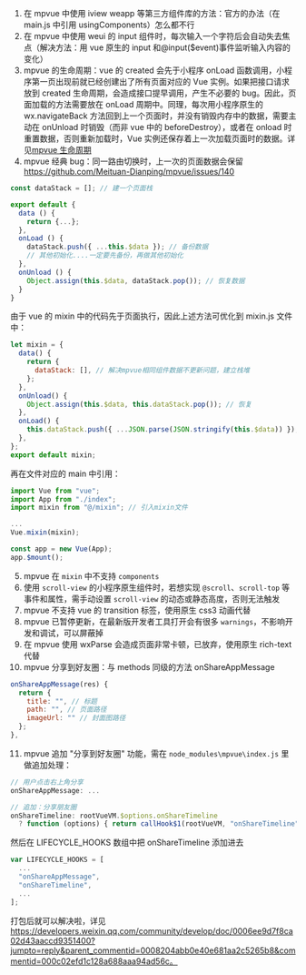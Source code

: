 1. 在 mpvue 中使用 iview weapp 等第三方组件库的方法：官方的办法（在 main.js 中引用 usingComponents）怎么都不行
2. 在 mpvue 中使用 weui 的 input 组件时，每次输入一个字符后会自动失去焦点（解决方法：用 vue 原生的 input 和@input(\$event)事件监听输入内容的变化）
3. mpvue 的生命周期：vue 的 created 会先于小程序 onLoad 函数调用，小程序第一页出现前就已经创建出了所有页面对应的 Vue 实例。如果把接口请求放到 created 生命周期，会造成接口提早调用，产生不必要的 bug。因此，页面加载的方法需要放在 onLoad 周期中。同理，每次用小程序原生的 wx.navigateBack 方法回到上一个页面时，并没有销毁内存中的数据，需要主动在 onUnload 时销毁（而非 vue 中的 beforeDestroy），或者在 onload 时重置数据，否则重新加载时，Vue 实例还保存着上一次加载页面时的数据。详见[mpvue 生命周期](http://mpvue.com/mpvue/#实例生命周期)
4. mpvue 经典 bug：同一路由切换时，上一次的页面数据会保留 https://github.com/Meituan-Dianping/mpvue/issues/140

```js
const dataStack = []; // 建一个页面栈

export default {
  data () {
    return {...};
  },
  onLoad () {
    dataStack.push({ ...this.$data }); // 备份数据
    // 其他初始化....一定要先备份，再做其他初始化
  },
  onUnload () {
    Object.assign(this.$data, dataStack.pop()); // 恢复数据
  }
}
```

由于 vue 的 mixin 中的代码先于页面执行，因此上述方法可优化到 mixin.js 文件中：

```js
let mixin = {
  data() {
    return {
      dataStack: [], // 解决mpvue相同组件数据不更新问题，建立栈堆
    };
  },
  onUnload() {
    Object.assign(this.$data, this.dataStack.pop()); // 恢复
  },
  onLoad() {
    this.dataStack.push({ ...JSON.parse(JSON.stringify(this.$data)) }); // 备份
  },
};
export default mixin;
```

再在文件对应的 main 中引用：

```js
import Vue from "vue";
import App from "./index";
import mixin from "@/mixin"; // 引入mixin文件

...
Vue.mixin(mixin);

const app = new Vue(App);
app.$mount();
```

5. mpvue 在 `mixin` 中不支持 `components`
6. 使用 `scroll-view` 的小程序原生组件时，若想实现 `@scroll`、`scroll-top` 等事件和属性，需手动设置 `scroll-view` 的动态或静态高度，否则无法触发
7. mpvue 不支持 vue 的 transition 标签，使用原生 css3 动画代替
8. mpvue 已暂停更新，在最新版开发者工具打开会有很多 `warnings`，不影响开发和调试，可以屏蔽掉
9. 在 mpvue 使用 wxParse 会造成页面非常卡顿，已放弃，使用原生 rich-text 代替
10. mpvue 分享到好友圈：与 methods 同级的方法 onShareAppMessage

```js
onShareAppMessage(res) {
  return {
    title: "", // 标题
    path: "", // 页面路径
    imageUrl: "" // 封面图路径
  };
},
```

11. mpvue 追加 "分享到好友圈" 功能，需在 `node_modules\mpvue\index.js` 里做追加处理：

```js
// 用户点击右上角分享
onShareAppMessage: ...

// 追加：分享朋友圈
onShareTimeline: rootVueVM.$options.onShareTimeline
  ? function (options) { return callHook$1(rootVueVM, "onShareTimeline", options); } : null,
```

然后在 LIFECYCLE_HOOKS 数组中把 onShareTimeline 添加进去

```js
var LIFECYCLE_HOOKS = [
  ...
  "onShareAppMessage",
  "onShareTimeline",
  ...
];
```

打包后就可以解决啦，详见 https://developers.weixin.qq.com/community/develop/doc/0006ee9d7f8ca02d43aaccd9351400?jumpto=reply&parent_commentid=0008204abb0e40e681aa2c5265b8&commentid=000c02efd1c128a688aaa94ad56c。
